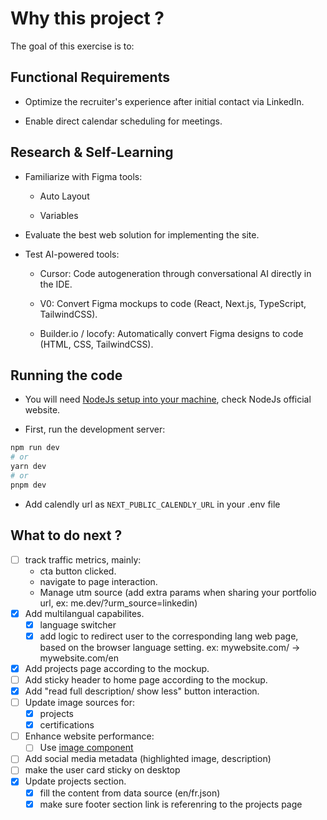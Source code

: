 # Why this project ?

The goal of this exercise is to:
## Functional Requirements

- Optimize the recruiter's experience after initial contact via LinkedIn.

- Enable direct calendar scheduling for meetings.

## Research & Self-Learning

- Familiarize with Figma tools:

    - Auto Layout

    - Variables

- Evaluate the best web solution for implementing the site.

- Test AI-powered tools:

    - Cursor: Code autogeneration through conversational AI directly in the IDE.

    - V0: Convert Figma mockups to code (React, Next.js, TypeScript, TailwindCSS).

    - Builder.io / locofy: Automatically convert Figma designs to code (HTML, CSS, TailwindCSS).

## Running the code

- You will need [NodeJs setup into your machine](https://nodejs.org/en/download), check NodeJs official website.

- First, run the development server:

```bash
npm run dev
# or
yarn dev
# or
pnpm dev
```
- Add calendly url as `NEXT_PUBLIC_CALENDLY_URL` in your .env file

## What to do next ?

- [ ] track traffic metrics, mainly:
    - cta button clicked.
    - navigate to page interaction.
    - Manage utm source (add extra params when sharing your portfolio url, ex: me.dev/?urm_source=linkedin)
- [x] Add multilangual capabilites.
    - [x] language switcher
    - [x] add logic to redirect user to the corresponding lang web page, based on the browser language setting.
    ex: mywebsite.com/ -> mywebsite.com/en
- [x] Add projects page according to the mockup.
- [ ] Add sticky header to home page according to the mockup.
- [x] Add "read full description/ show less" button interaction.
- [ ] Update image sources for:
    - [x] projects
    - [x] certifications
- [ ] Enhance website performance:
    - [ ] Use [image component](https://docs.astro.build/en/guides/images/)
- [ ] Add social media metadata (highlighted image, description)
- [ ] make the user card sticky on desktop
- [x] Update projects section.
    - [x] fill the content from data source (en/fr.json)
    - [x] make sure footer section link is referenring to the projects page
